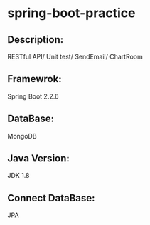 # spring-boot-practice
## Description: 
RESTful API/ Unit test/ SendEmail/ ChartRoom
## Framewrok: 
Spring Boot 2.2.6
## DataBase: 
MongoDB  
## Java Version: 
JDK 1.8
## Connect DataBase: 
JPA 
